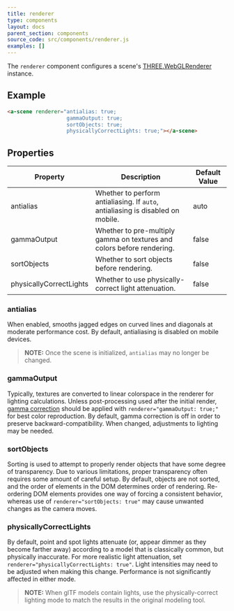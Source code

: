 ```yaml
---
title: renderer
type: components
layout: docs
parent_section: components
source_code: src/components/renderer.js
examples: []
---
```


The `renderer` component configures a scene's
[THREE.WebGLRenderer](https://threejs.org/docs/#api/renderers/WebGLRenderer) instance.

## Example

```html
<a-scene renderer="antialias: true;
                   gammaOutput: true;
                   sortObjects: true;
                   physicallyCorrectLights: true;"></a-scene>
```

## Properties

| Property                | Description                                                                     | Default Value |
|-------------------------|---------------------------------------------------------------------------------|---------------|
| antialias               | Whether to perform antialiasing. If `auto`, antialiasing is disabled on mobile. | auto          |
| gammaOutput             | Whether to pre-multiply gamma on textures and colors before rendering.          | false         |
| sortObjects             | Whether to sort objects before rendering.                                       | false         |
| physicallyCorrectLights | Whether to use physically-correct light attenuation.                            | false         |

### antialias

When enabled, smooths jagged edges on curved lines and diagonals at moderate performance cost.
By default, antialiasing is disabled on mobile devices.

> **NOTE:** Once the scene is initialized, `antialias` may no longer be
> changed.

### gammaOutput

Typically, textures are converted to linear colorspace in the renderer for lighting calculations.
Unless post-processing used after the initial render,
[gamma correction](https://en.wikipedia.org/wiki/Gamma_correction) should be applied with
`renderer="gammaOutput: true;"` for best color reproduction. By default, gamma correction is off
in order to preserve backward-compatibility. When changed, adjustments to lighting may be needed.

### sortObjects

Sorting is used to attempt to properly render objects that have some degree of transparency.
Due to various limitations, proper transparency often requires some amount of careful setup.
By default, objects are not sorted, and the order of elements in the DOM determines order of
rendering. Re-ordering DOM elements provides one way of forcing a consistent behavior, whereas
use of `renderer="sortObjects: true"` may cause unwanted changes as the camera moves.

### physicallyCorrectLights

By default, point and spot lights attenuate (or, appear dimmer as they become farther away)
according to a model that is classically common, but physically inaccurate. For more realistic
light attenuation, set `renderer="physicallyCorrectLights: true"`. Light intensities may need to
be adjusted when making this change. Performance is not significantly affected in either mode.

> **NOTE:** When glTF models contain lights, use the physically-correct lighting mode to match
> the results in the original modeling tool.
